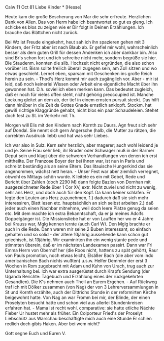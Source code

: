 Calw 11 Oct 81
Liebe Kinder <Marie>* [Hesse]

Heute kam die große Bescherung von Mar die sehr erfreute. Herzlichen Dank von Allen. Das von Herm habe ich beantwortet so gut es gieng. Ich schicke es blos zu zeigen wie er Dir folgt in Deinen Erzählungen. Ich brauche das Blättchen nicht zurück.

Bei Wz ist Freude eingekehrt, heut sah ich ihn spazieren gehen mit 3 Kindern, der Fritz aber ist nach Blaub ab. Er gefiel mir wohl, wahrscheinlich besser als dem guten Grill für dessen Andenken ich aber dankbar bin. 
Also sind Br's schon fort und ich schreibe nicht mehr, sondern begrüße sie hier. Die Staudenm. konnten die silb. Hochzeit nicht ergründen, die also schon vorüber ist. Bism sollte freilich überall zugegen sein, am Zoll sitzen und wo etwas geschieht. Lernet eben, sparsam mit Geschenken ins große Reich herein zu sein. - Thod's Herz kommt mir auch zugänglich vor. Aber - mir ist leid, daß noch keinerlei Wissen oder Arbeit eine eigentliche Macht über ihn gewonnen hat. D.h. soviel ich eben merken kann. Das bedeutet zugleich, daß er noch für vieles offen steht, nicht gehörig preoccupied ist. Manche Lockung gleitet an dem ab, der tief in einem ernsten pursuit steckt. Das hilft dann hinüber in die Zeit da Gottes Gnade ernstlich anklopft. Stockm. hat gewiß richtige Klaggründe gehabt, nicht blos ein paar Schaudeleien. Stehet doch fest zu St. im Verkehr mit Th.

Morgen will Elis mit den Kindern nach Kornth zu Daurs. Agn freut sich sehr auf Dondal. Sie nennt sich gern Angersche (halb, die Mutter zu rätzen, die correkten Ausdruck liebt) und hat was sehr Liebes.

Ich war also in Sulz. Kern sehr herzlich, aber magerer; auch wohl leidend je und je. Seine Frau sehr lieb, ihr Bruder oder Schwager muß in der Barmer Deput sein und klagt über die schweren Verhandlungen von denen ich erst mittheilte. Der Franzose Boyer der bei ihnen war, ist nun in Paris und schreibt beständig als an seine Eltern. Das litauische Hungerkind das sie angenommen, wächst nett heran. - Unser Fest war aber ziemlich verregnet, obwohl es Mittags schön wurde. K leitete es ein mit Gebet, Rede und Bericht über Zahlen (doch 2290 M) dann folgte Bazlen von Dornhan mit ausgezeichneter Rede über 1 Cor XV, extr. Nicht zuviel und nicht zu wenig, sehr ans Herz, und doch auch für den Kopf. Da kann keiner schlafen. Er legte den Leuten ans Herz zuzunehmen, 1.) dadurch daß sie sich mehr interessiren, Blatt lesen etc. hauptsächlich an sich selbst arbeiten 2.) daß jeder auch einen Nachbar mitnehme, weil doch leere Plätze genug da seien etc. Mit dem machte ich extra Bekanntschaft, da er ja meines Adolfs Doppelgänger ist. Die Missionsliebe hat er von Lauffen her wo er 4 Jahre bei Krauss war, Mglg kennen lernte (auch Carl W). Den Mglg brachte er auch in die Rede. Dann waren mir seine 2 Buben interessant, so einfach gehalten und so solid - der ältere 10jährig aussehende kann schon gut griechisch, ist 13jährig. Wir examinirten ihn ein wenig stante pede und stimmten überein, daß er im nächsten Landexamen passirt. Dann war Frl Emma Herm von Oberndf her (die Roos nicht, hattens zu spät gehört), Raur von Pauls promotion, noch etwas leicht, Elsäßer Bach (die aber vom indo americanischen Bach nichts wußten) u.s.w. Helfer Demmler der erst 3 Wochen in Rom zugebracht mit Adam und Kuhn von Urach, trug auch zur Unterhaltung bei. Ich war extra ausgerüstet durch Krapfs Sendung (der Uganda Berichte: Tagebuch und Erzählung eines der rückgekehrten Gesandten). Die K's nehmen auch Theil an Eurem Ergehen. - Auf Rückweg traf ich mit Dölker zusammen (von Nag) der von 3 Lehrerversammlungen in St und Kornth erzählte, auch der Dittrichs Stunde in der reformirten Kirche beigewohnt hatte. Von Nag an war Fromm bei mir, der Blinde, der einen Proselyten besucht hatte und schon viel aus allerlei Stundenkreisen erfahren hat. - Mama ist recht wohl, comparative: sie hatte etliche Nächte Fieber Ur hustet mehr als früher. Ein Colporteur Fried's der Proselyt Liebschütz aus Warschau beschäftigte mich auch eine Stunde Er schien redlich doch gibts Haken. Aber bei wem nicht?

 Gott segne Euch und Euren V.
